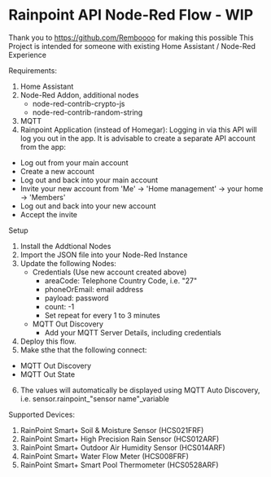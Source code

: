 # Rainpoint API Node-Red Flow - WIP
Thank you to https://github.com/Remboooo for making this possible
This Project is intended for someone with existing Home Assistant / Node-Red Experience

Requirements:
1. Home Assistant
2. Node-Red Addon, additional nodes
   - node-red-contrib-crypto-js
   - node-red-contrib-random-string
4. MQTT
5. Rainpoint Application (instead of Homegar):
  Logging in via this API will log you out in the app. It is advisable to create a separate API account from the app:
  - Log out from your main account
  - Create a new account
  - Log out and back into your main account
  - Invite your new account from 'Me' → 'Home management' → your home → 'Members'
  - Log out and back into your new account
  - Accept the invite

Setup
1. Install the Addtional Nodes
2. Import the JSON file into your Node-Red Instance
3. Update the following Nodes:
   - Credentials (Use new account created above) 
     - areaCode: Telephone Country Code, i.e. "27"
     - phoneOrEmail: email address
     - payload: password
     - count: -1
     - Set repeat for every 1 to 3 minutes
   - MQTT Out Discovery
     - Add your MQTT Server Details, including credentials
4. Deploy this flow.
5. Make sthe that the following connect:
  - MQTT Out Discovery
  - MQTT Out State
6. The values will automatically be displayed using MQTT Auto Discovery, i.e. sensor.rainpoint_"sensor name"_variable

Supported Devices:
1. RainPoint Smart+ Soil & Moisture Sensor (HCS021FRF)
2. RainPoint Smart+ High Precision Rain Sensor (HCS012ARF)
3. RainPoint Smart+ Outdoor Air Humidity Sensor (HCS014ARF)
4. RainPoint Smart+ Water Flow Meter (HCS008FRF)
5. RainPoint Smart+ Smart Pool Thermometer (HCS0528ARF)
